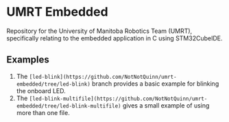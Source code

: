 # UMRT Embedded

Repository for the University of Manitoba Robotics Team (UMRT), specifically relating to the embedded application in C using STM32CubeIDE.

## Examples
1. The `[led-blink](https://github.com/NotNotQuinn/umrt-embedded/tree/led-blink)` branch provides a basic example for blinking the onboard LED.
2. The `[led-blink-multifile](https://github.com/NotNotQuinn/umrt-embedded/tree/led-blink-multifile)` gives a small example of using more than one file.
